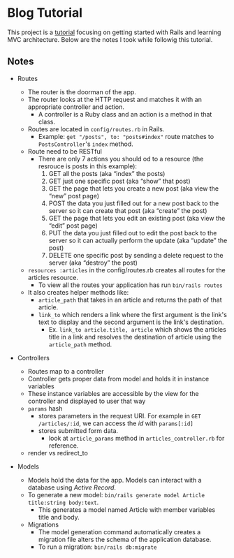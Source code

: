 # Blog Tutorial
This project is a [tutorial](https://guides.rubyonrails.org/getting_started.html) focusing on getting started with Rails and learning MVC architecture. Below are the notes I took while followig this tutorial. 

## Notes
- Routes
    - The router is the doorman of the app. 
    - The router looks at the HTTP request and matches it with an appropriate controller and action.
        - A controller is a Ruby class and an action is a method in that class.
    - Routes are located in `config/routes.rb` in Rails.
        - Example: 
        `get "/posts", to: "posts#index"` route matches to
        `PostsController`'s `index` method.
    - Route need to be RESTful
         - There are only 7 actions you should od to a resource (the resrouce is posts in this example):
            1. GET all the posts (aka “index” the posts)
            2. GET just one specific post (aka “show” that post)
            3. GET the page that lets you create a new post (aka view the “new” post page)
            4. POST the data you just filled out for a new post back to the server so it can create that post (aka “create” the post)
            5. GET the page that lets you edit an existing post (aka view the “edit” post page)
            6. PUT the data you just filled out to edit the post back to the server so it can actually perform the update (aka “update” the post)
            7. DELETE one specific post by sending a delete request to the server (aka “destroy” the post)
    - `resources :articles` in the config/routes.rb creates all routes for the articles resource. 
        - To view all the routes your application has run `bin/rails routes`
    - It also creates helper methods like:
        - `article_path` that takes in an article and returns the path of that article. 
        - `link_to` which renders a link where the first argument is the link's text to display and the second argument is the link's destination.
            - Ex. `link_to article.title, article` which shows the articles title in a link and resolves the destination of article using the `article_path` method. 

- Controllers
    - Routes map to a controller
    - Controller gets proper data from model and holds it in instance variables
    - These instance variables are accessible by the view for the controller and displayed to user that way
    - `params` hash
        - stores parameters in the request URI. For example in `GET /articles/:id`, we can access the *id* with `params[:id]`
        - stores submitted form data.
            - look at `article_params` method in `articles_controller.rb` for reference.
    - render vs redirect_to


- Models
    - Models hold the data for the app. Models can interact with a database using *Active Record*.
    - To generate a new model: 
    `bin/rails generate model Article title:string body:text`.
        - This generates a model named Article with member variables title and body.
    - Migrations
        - The model generation command automatically creates a migration file alters the schema of the application database.
        - To run a migration: `bin/rails db:migrate`


